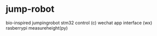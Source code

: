 # jump-robot
bio-inspired jumpingrobot
stm32 control (c)
wechat app interface (wx) 
rasberrypi measureheight(py)

